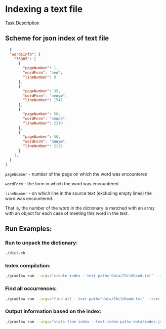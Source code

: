 # Indexing a text file

[Task Description](./TASK.md)

## Scheme for json index of text file

```json
  {
  "wordsInfo": {
    "36985": [
      {
        "pageNumber": 1,
        "wordForm": "лев",
        "lineNumber": 0
      },
      {
        "pageNumber": 35,
        "wordForm": "левую",
        "lineNumber": 1547
      },
      {
        "pageNumber": 50,
        "wordForm": "левой",
        "lineNumber": 2210
      },
      {
        "pageNumber": 50,
        "wordForm": "левую",
        "lineNumber": 2215
      }
    ],
  }
}
```

`pageNumber` - number of the page on which the word was encountered

`wordForm` - the form in which the word was encountered

`lineNumber` - on which line in the source text (excluding empty lines) the word was encountered.

That is, the number of the word in the dictionary is matched with an array with an object for each case of meeting this word in the text.

## Run Examples:

### Run to unpack the dictionary:
```bash
./dict.sh
```

### Index compilation:
```bash
./gradlew run --args="create-index --text-path='data/Childhood.txt' --text-index-path='data/index.json'" 
```

### Find all occurrences:
```bash
./gradlew run --args="find-all --text-path='data/Childhood.txt' --text-index-path='data/index.json' --word='лес'"
```

### Output information based on the index:
```bash
./gradlew run --args="stats-from-index --text-index-path='data/index.json' --word='лес' --number=10 --from-group='мебель'"    
```